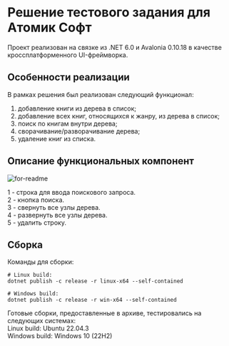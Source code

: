 # Решение тестового задания для Aтомик Софт
Проект реализован на связке из .NET 6.0 и Avalonia 0.10.18 в качестве кроссплатформенного UI-фреймворка. 

## Особенности реализации
В рамках решения был реализован следующий функционал:
1) добавление книги из дерева в список;
2) добавление всех книг, относящихся к жанру, из дерева в список;
3) поиск по книгам внутри дерева;
4) сворачивание/разворачивание дерева;
5) удаление книг из списка.

## Описание функциональных компонент
![for-readme](https://github.com/alabamastar/solution-for-atomiq-soft/assets/75066323/f308fb0c-7c18-4b89-b3e3-22e33874e6f0)

1 - строка для ввода поискового запроса.\
2 - кнопка поиска.\
3 - свернуть все узлы дерева.\
4 - развернуть все узлы дерева.\
5 - удалить строку.

## Сборка
Команды для сборки:
```
# Linux build:
dotnet publish -c release -r linux-x64 --self-contained

# Windows build:
dotnet publish -c release -r win-x64 --self-contained
```

Готовые сборки, предоставленные в архиве, тестировались на следующих системах:\
Linux build: Ubuntu 22.04.3\
Windows build: Windows 10 (22H2)
